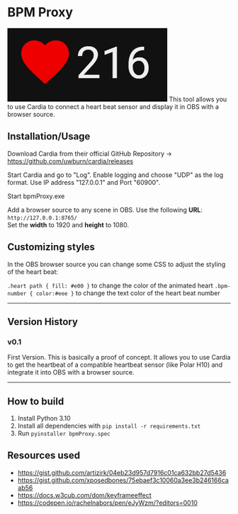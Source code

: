 # BPM Proxy

![Example Screenshot of bpmProxy](assets/screenshot.png)
This tool allows you to use Cardia to connect a heart beat sensor and display it in OBS with a browser source.

## Installation/Usage

Download Cardia from their official GitHub Repository -> https://github.com/uwburn/cardia/releases

Start Cardia and go to "Log". Enable logging and choose "UDP" as the log format. Use IP address "127.0.0.1" and Port "60900".

Start bpmProxy.exe

Add a browser source to any scene in OBS. Use the following **URL**: `http://127.0.0.1:8765/`  
Set the **width** to 1920 and **height** to 1080.

## Customizing styles

In the OBS browser source you can change some CSS to adjust the styling of the heart beat:

`.heart path { fill: #e00 }` to change the color of the animated heart
`.bpm-number { color:#eee }` to change the text color of the heart beat number

---

## Version History

### v0.1

First Version. This is basically a proof of concept. It allows you to use Cardia to get the heartbeat of a compatible heartbeat sensor (like Polar H10) and integrate it into OBS with a browser source.

---

## How to build

1. Install Python 3.10
2. Install all dependencies with `pip install -r requirements.txt`
3. Run `pyinstaller bpmProxy.spec`

## Resources used

- https://gist.github.com/artizirk/04eb23d957d7916c01ca632bb27d5436
- https://gist.github.com/xposedbones/75ebaef3c10060a3ee3b246166caab56
- https://docs.w3cub.com/dom/keyframeeffect
- https://codepen.io/rachelnabors/pen/eJyWzm/?editors=0010
